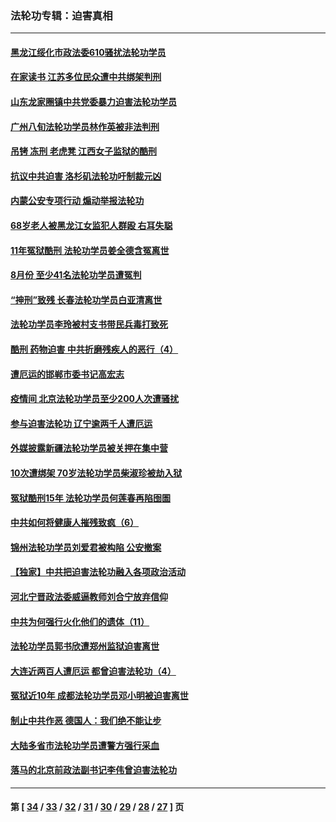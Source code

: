 ### 法轮功专辑：迫害真相
---
#### [黑龙江绥化市政法委610骚扰法轮功学员](../../pages/nf4379/n12404661.md) 
#### [在家读书 江苏多位民众遭中共绑架判刑](../../pages/nf4379/n12405046.md) 
#### [山东龙家圈镇中共党委暴力迫害法轮功学员](../../pages/nf4379/n12402636.md) 
#### [广州八旬法轮功学员林作英被非法判刑](../../pages/nf4379/n12402489.md) 
#### [吊铐 冻刑 老虎凳 江西女子监狱的酷刑](../../pages/nf4379/n12400670.md) 
#### [抗议中共迫害 洛杉矶法轮功吁制裁元凶](../../pages/nf4379/n12401609.md) 
#### [内蒙公安专项行动 煽动举报法轮功](../../pages/nf4379/n12400841.md) 
#### [68岁老人被黑龙江女监犯人群殴 右耳失聪](../../pages/nf4379/n12400451.md) 
#### [11年冤狱酷刑 法轮功学员姜全德含冤离世](../../pages/nf4379/n12400703.md) 
#### [8月份 至少41名法轮功学员遭冤判](../../pages/nf4379/n12394037.md) 
#### [“抻刑”致残 长春法轮功学员白亚清离世](../../pages/nf4379/n12391462.md) 
#### [法轮功学员李玲被村支书带民兵毒打致死](../../pages/nf4379/n12391280.md) 
#### [酷刑 药物迫害 中共折磨残疾人的恶行（4）](../../pages/nf4379/n12388474.md) 
#### [遭厄运的邯郸市委书记高宏志](../../pages/nf4379/n12386805.md) 
#### [疫情间 北京法轮功学员至少200人次遭骚扰](../../pages/nf4379/n12386246.md) 
#### [参与迫害法轮功 辽宁逾两千人遭厄运](../../pages/nf4379/n12375086.md) 
#### [外媒披露新疆法轮功学员被关押在集中营](../../pages/nf4379/n12384992.md) 
#### [10次遭绑架 70岁法轮功学员柴淑珍被劫入狱](../../pages/nf4379/n12384511.md) 
#### [冤狱酷刑15年 法轮功学员何莲春再陷囹圄](../../pages/nf4379/n12384115.md) 
#### [中共如何将健康人摧残致疯（6）](../../pages/nf4379/n12377892.md) 
#### [锦州法轮功学员刘爱君被构陷 公安撤案](../../pages/nf4379/n12377736.md) 
#### [【独家】中共把迫害法轮功融入各项政治活动](../../pages/nf4379/n12367319.md) 
#### [河北宁晋政法委威逼教师刘合宁放弃信仰](../../pages/nf4379/n12375776.md) 
#### [中共为何强行火化他们的遗体（11）](../../pages/nf4379/n12374310.md) 
#### [法轮功学员郭书欣遭郑州监狱迫害离世](../../pages/nf4379/n12373491.md) 
#### [大连近两百人遭厄运 都曾迫害法轮功（4）](../../pages/nf4379/n12372772.md) 
#### [冤狱近10年 成都法轮功学员邓小明被迫害离世](../../pages/nf4379/n12372522.md) 
#### [制止中共作恶 德国人：我们绝不能让步](../../pages/nf4379/n12369984.md) 
#### [大陆多省市法轮功学员遭警方强行采血](../../pages/nf4379/n12368719.md) 
#### [落马的北京前政法副书记李伟曾迫害法轮功](../../pages/nf4379/n12367594.md) 

---
#### 第 [ [34](./34.md) / [33](./33.md) / [32](./32.md) / [31](./31.md) / [30](./30.md) / [29](./29.md) / [28](./28.md) / [27](./27.md) ] 页
